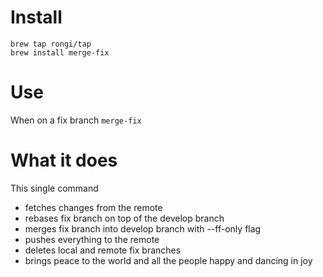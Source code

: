 # Install

```
brew tap rongi/tap
brew install merge-fix
```

# Use
When on a fix branch
`merge-fix`

# What it does

This single command
- fetches changes from the remote
- rebases fix branch on top of the develop branch
- merges fix branch into develop branch with --ff-only flag
- pushes everything to the remote
- deletes local and remote fix branches
- brings peace to the world and all the people happy and dancing in joy
